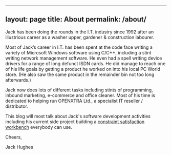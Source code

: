 
---
layout: page
title: About
permalink: /about/
---

Jack has been doing the rounds in the I.T. industry since 1992 after an illustrious career as a washer upper, gardener & construction labourer.

Most of Jack’s career in I.T. has been spent at the code face writing a variety of Microsoft Windows software using C/C++, including a stint writing network management software. He even had a spell writing device drivers for a range of long defunct ISDN cards. He did manage to reach one of his life goals by getting a product he worked on into his local PC World store. (He also saw the same product in the remainder bin not too long afterwards.)

Jack now does lots of different tasks including stints of programming, inbound marketing, e-commerce and office cleaner. Most of his time is dedicated to helping run OPENXTRA Ltd., a specialist IT reseller / distributor.

This blog will most talk about Jack's software development activities including his current side project building a [constraint satisfaction workbench](https://github.com/digitalbricklayer/workbench) everybody can use.

Cheers,

Jack Hughes
